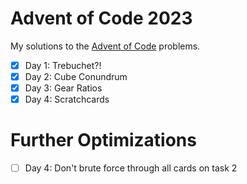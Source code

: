 # Advent of Code 2023
My solutions to the [Advent of Code](https://adventofcode.com/) problems.

- [x] Day 1: Trebuchet?!
- [x] Day 2: Cube Conundrum
- [x] Day 3: Gear Ratios
- [x] Day 4: Scratchcards

# Further Optimizations
- [ ] Day 4: Don't brute force through all cards on task 2
